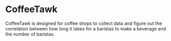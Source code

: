 # CoffeeTawk
CoffeeTawk is designed for coffee shops to collect data and figure out the correlation between how long it takes for a 
baristas to make a beverage and the number of baristas.
